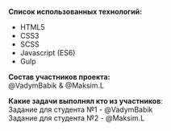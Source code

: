 __Список использованных технологий:__<br> 

- HTML5
- CSS3
- SCSS
- Javascript (ES6)
- Gulp

__Состав участников проекта:__<br>
@VadymBabik & @Maksim.L<br>

__Какие задачи выполнял кто из участников__: <br>
Задание для студента №1 - @VadymBabik <br>
Задание для студента №2 - @Maksim.L 